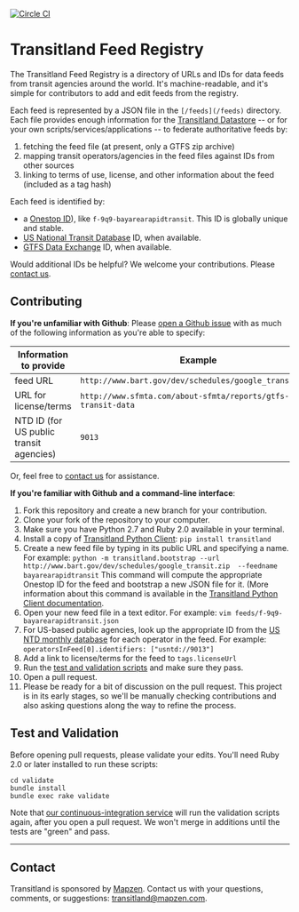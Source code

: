 [![Circle CI](https://circleci.com/gh/transitland/transitland-feed-registry.svg?style=svg)](https://circleci.com/gh/transitland/transitland-feed-registry)

# Transitland Feed Registry

The Transitland Feed Registry is a directory of URLs and IDs for data feeds from transit agencies around the world. It's machine-readable, and it's simple for contributors to add and edit feeds from the registry.

Each feed is represented by a JSON file in the `[/feeds](/feeds)` directory. Each file provides enough information for the [Transitland Datastore](https://github.com/transitland/transitland-datastore) -- or for your own scripts/services/applications -- to federate authoritative feeds by:

1. fetching the feed file (at present, only a GTFS zip archive)
2. mapping transit operators/agencies in the feed files against IDs from other sources
3. linking to terms of use, license, and other information about the feed (included as a tag hash)

Each feed is identified by:

- a [Onestop ID](https://github.com/transitland/onestop-id-scheme)), like `f-9q9-bayarearapidtransit`. This ID is globally unique and stable.
- [US National Transit Database](http://www.ntdprogram.gov/) ID, when available.
- [GTFS Data Exchange](http://www.gtfs-data-exchange.com/) ID, when available.

Would additional IDs be helpful? We welcome your contributions. Please [contact us](#contact).

## Contributing

**If you're unfamiliar with Github**: Please [open a Github issue](https://github.com/transitland/transitland-feed-registry/issues/new) with as much of the following information as you're able to specify:

Information to provide | Example
---------------------- | -------
feed URL               | `http://www.bart.gov/dev/schedules/google_transit.zip`
URL for license/terms  | `http://www.sfmta.com/about-sfmta/reports/gtfs-transit-data`
NTD ID (for US public transit agencies)  | `9013`

Or, feel free to [contact us](#contact) for assistance.

**If you're familiar with Github and a command-line interface**:

1. Fork this repository and create a new branch for your contribution.
2. Clone your fork of the repository to your computer.
2. Make sure you have Python 2.7 and Ruby 2.0 available in your terminal.
3. Install a copy of [Transitland Python Client](https://github.com/transitland/transitland-python-client): `pip install transitland`
4. Create a new feed file by typing in its public URL and specifying a name. For example: `python -m transitland.bootstrap --url http://www.bart.gov/dev/schedules/google_transit.zip  --feedname bayarearapidtransit` This command will compute the appropriate Onestop ID for the feed and bootstrap a new JSON file for it. (More information about this command is available in the [Transitland Python Client documentation](https://github.com/transitland/transitland-python-client#bootstrapping-a-feed-from-a-gtfs-source).
5. Open your new feed file in a text editor. For example: `vim feeds/f-9q9-bayarearapidtransit.json`
6. For US-based public agencies, look up the appropriate ID from the [US NTD monthly database](http://www.ntdprogram.gov/ntdprogram/data.htm) for each operator in the feed. For example: `operatorsInFeed[0].identifiers: ["usntd://9013"]`
7. Add a link to license/terms for the feed to `tags.licenseUrl`
8. Run the [test and validation scripts](#test-and-validation) and make sure they pass.
9. Open a pull request.
10. Please be ready for a bit of discussion on the pull request. This project is in its early stages, so we'll be manually checking contributions and also asking questions along the way to refine the process.

## Test and Validation

Before opening pull requests, please validate your edits. You'll need Ruby 2.0 or later installed to run these scripts:

````
cd validate
bundle install
bundle exec rake validate
````

Note that [our continuous-integration service](https://circleci.com/gh/transitland/transitland-feed-registry) will run the validation scripts again, after you open a pull request. We won't merge in additions until the tests are "green" and pass.

---

## Contact

Transitland is sponsored by [Mapzen](http://mapzen.com). Contact us with your questions, comments, or suggestions: [transitland@mapzen.com](mailto:transitland@mapzen.com).

